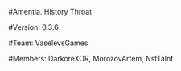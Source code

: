#Amentia. History Throat

#Version: 0.3.6

#Team: VaselevsGames

#Members: DarkoreXOR, MorozovArtem, NstTaInt
